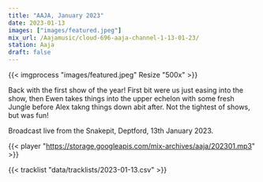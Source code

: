 ```yaml
---
title: "AAJA, January 2023"
date: 2023-01-13
images: ["images/featured.jpeg"]
mix_url: /Aajamusic/cloud-696-aaja-channel-1-13-01-23/
station: Aaja
draft: false
---
```


{{< imgprocess "images/featured.jpeg" Resize "500x" >}}

Back with the first show of the year! First bit were us just easing into the show, then
Ewen takes things into the upper echelon with some fresh Jungle before Alex takng things 
down abit after. Not the tightest of shows, but was fun!

Broadcast live from the Snakepit, Deptford, 13th January 2023.

{{< player "https://storage.googleapis.com/mix-archives/aaja/202301.mp3" >}}

{{< tracklist "data/tracklists/2023-01-13.csv" >}}
